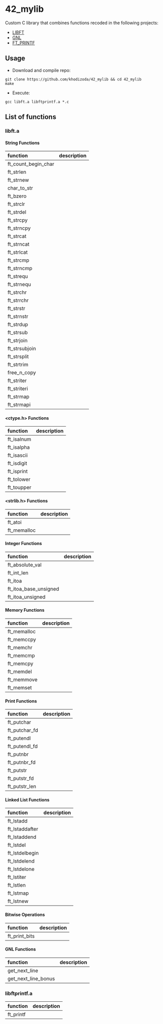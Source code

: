 # 42_mylib
Custom C library that combines functions recoded in the following projects:
- [LIBFT](https://github.com/khodizoda/42_libft)
- [GNL](https://github.com/khodizoda/42_get_next_line)
- [FT_PRINTF](https://github.com/khodizoda/42_ft_printf)

## Usage
- Download and compile repo:
```terminal
git clone https://github.com/khodizoda/42_mylib && cd 42_mylib
make
```
- Execute:
```terminal
gcc libft.a libftprintf.a *.c
```
## List of functions

### libft.a

#### String Functions
|function|description|
|:---|:---|
|ft_count_begin_char||
|ft_strlen||
|ft_strnew||
|char_to_str||
|ft_bzero||
|ft_strclr||
|ft_strdel||
|ft_strcpy||
|ft_strncpy||
|ft_strcat||
|ft_strncat||
|ft_strlcat||
|ft_strcmp||
|ft_strncmp||
|ft_strequ||
|ft_strnequ||
|ft_strchr||
|ft_strrchr||
|ft_strstr||
|ft_strnstr||
|ft_strdup||
|ft_strsub||
|ft_strjoin||
|ft_strsubjoin||
|ft_strsplit||
|ft_strtrim||
|free_n_copy||
|ft_striter||
|ft_striteri||
|ft_strmap||
|ft_strmapi||

#### <ctype.h> Functions
|function|description|
|:---|:---|
|ft_isalnum||
|ft_isalpha||
|ft_isascii||
|ft_isdigit||
|ft_isprint||
|ft_tolower||
|ft_toupper||

#### <strlib.h> Functions
|function|description|
|:---|:---|
|ft_atoi||
|ft_memalloc||

#### Integer Functions
|function|description|
|:---|:---|
|ft_absolute_val||
|ft_int_len||
|ft_itoa||
|ft_itoa_base_unsigned||
|ft_itoa_unsigned||

#### Memory Functions
|function|description|
|:---|:---|
|ft_memalloc||
|ft_memccpy||
|ft_memchr||
|ft_memcmp||
|ft_memcpy||
|ft_memdel||
|ft_memmove||
|ft_memset||

#### Print Functions
|function|description|
|:---|:---|
|ft_putchar||
|ft_putchar_fd||
|ft_putendl||
|ft_putendl_fd||
|ft_putnbr||
|ft_putnbr_fd||
|ft_putstr||
|ft_putstr_fd||
|ft_putstr_len||

#### Linked List Functions
|function|description|
|:---|:---|
|ft_lstadd||
|ft_lstaddafter||
|ft_lstaddend||
|ft_lstdel||
|ft_lstdelbegin||
|ft_lstdelend||
|ft_lstdelone||
|ft_lstiter||
|ft_lstlen||
|ft_lstmap||
|ft_lstnew||

#### Bitwise Operations
|function|description|
|:---|:---|
|ft_print_bits||

#### GNL Functions
|function|description|
|:---|:---|
|get_next_line||
|get_next_line_bonus||

### libftprintf.a
|function|description|
|:---|:---|
|ft_printf||
